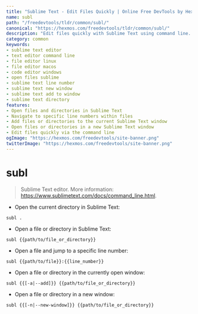 ```yaml
---
title: "Sublime Text - Edit Files Quickly | Online Free DevTools by Hexmos"
name: subl
path: "/freedevtools/tldr/common/subl/"
canonical: "https://hexmos.com/freedevtools/tldr/common/subl/"
description: "Edit files quickly with Sublime Text using command line. Open, navigate, and modify files with ease. Free online tool, no registration required."
category: common
keywords:
- sublime text editor
- text editor command line
- file editor linux
- file editor macos
- code editor windows
- open files sublime
- sublime text line number
- sublime text new window
- sublime text add to window
- sublime text directory
features:
- Open files and directories in Sublime Text
- Navigate to specific line numbers within files
- Add files or directories to the current Sublime Text window
- Open files or directories in a new Sublime Text window
- Edit files quickly via the command line
ogImage: "https://hexmos.com/freedevtools/site-banner.png"
twitterImage: "https://hexmos.com/freedevtools/site-banner.png"
---
```


# subl

> Sublime Text editor.
> More information: <https://www.sublimetext.com/docs/command_line.html>.

- Open the current directory in Sublime Text:

`subl .`

- Open a file or directory in Sublime Text:

`subl {{path/to/file_or_directory}}`

- Open a file and jump to a specific line number:

`subl {{path/to/file}}:{{line_number}}`

- Open a file or directory in the currently open window:

`subl {{[-a|--add]}} {{path/to/file_or_directory}}`

- Open a file or directory in a new window:

`subl {{[-n|--new-window]}} {{path/to/file_or_directory}}`
